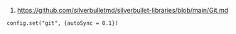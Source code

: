 
1. https://github.com/silverbulletmd/silverbullet-libraries/blob/main/Git.md

```space-lua
config.set("git", {autoSync = 0.1})
```
